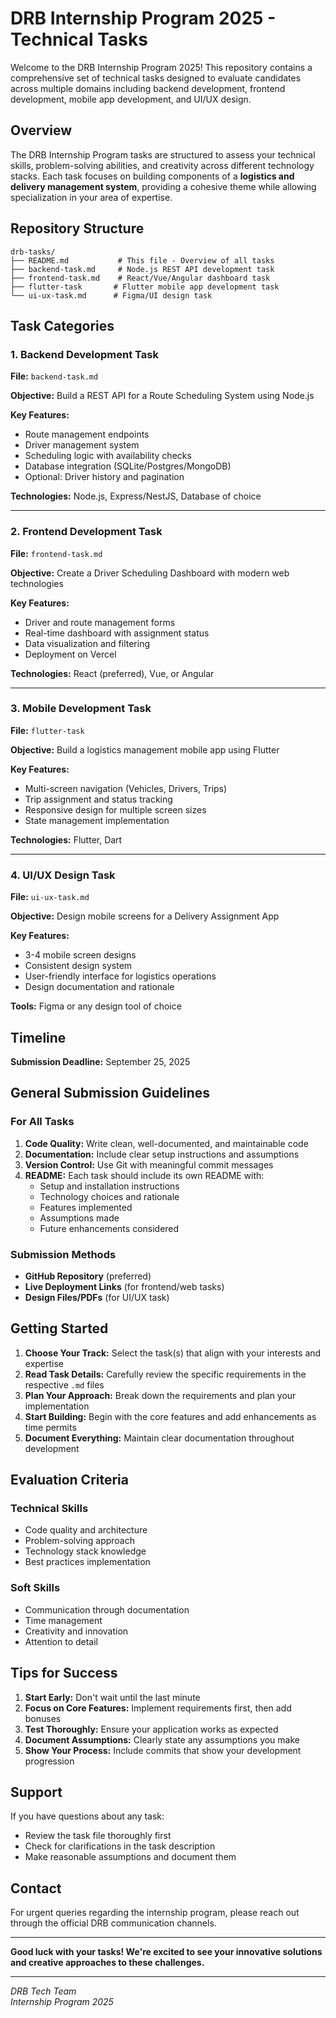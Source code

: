 # DRB Internship Program 2025 - Technical Tasks

Welcome to the DRB Internship Program 2025! This repository contains a comprehensive set of technical tasks designed to evaluate candidates across multiple domains including backend development, frontend development, mobile app development, and UI/UX design.

## Overview

The DRB Internship Program tasks are structured to assess your technical skills, problem-solving abilities, and creativity across different technology stacks. Each task focuses on building components of a **logistics and delivery management system**, providing a cohesive theme while allowing specialization in your area of expertise.

## Repository Structure

```text
drb-tasks/
├── README.md           # This file - Overview of all tasks
├── backend-task.md     # Node.js REST API development task
├── frontend-task.md    # React/Vue/Angular dashboard task
├── flutter-task       # Flutter mobile app development task
└── ui-ux-task.md      # Figma/UI design task
```

## Task Categories

### 1. Backend Development Task

**File:** `backend-task.md`

**Objective:** Build a REST API for a Route Scheduling System using Node.js

**Key Features:**

- Route management endpoints
- Driver management system
- Scheduling logic with availability checks
- Database integration (SQLite/Postgres/MongoDB)
- Optional: Driver history and pagination

**Technologies:** Node.js, Express/NestJS, Database of choice

---

### 2. Frontend Development Task

**File:** `frontend-task.md`

**Objective:** Create a Driver Scheduling Dashboard with modern web technologies

**Key Features:**

- Driver and route management forms
- Real-time dashboard with assignment status
- Data visualization and filtering
- Deployment on Vercel

**Technologies:** React (preferred), Vue, or Angular

---

### 3. Mobile Development Task

**File:** `flutter-task`

**Objective:** Build a logistics management mobile app using Flutter

**Key Features:**

- Multi-screen navigation (Vehicles, Drivers, Trips)
- Trip assignment and status tracking
- Responsive design for multiple screen sizes
- State management implementation

**Technologies:** Flutter, Dart

---

### 4. UI/UX Design Task

**File:** `ui-ux-task.md`

**Objective:** Design mobile screens for a Delivery Assignment App

**Key Features:**

- 3-4 mobile screen designs
- Consistent design system
- User-friendly interface for logistics operations
- Design documentation and rationale

**Tools:** Figma or any design tool of choice

## Timeline

**Submission Deadline:** September 25, 2025

## General Submission Guidelines

### For All Tasks

1. **Code Quality:** Write clean, well-documented, and maintainable code
2. **Documentation:** Include clear setup instructions and assumptions
3. **Version Control:** Use Git with meaningful commit messages
4. **README:** Each task should include its own README with:
   - Setup and installation instructions
   - Technology choices and rationale
   - Features implemented
   - Assumptions made
   - Future enhancements considered

### Submission Methods

- **GitHub Repository** (preferred)
- **Live Deployment Links** (for frontend/web tasks)
- **Design Files/PDFs** (for UI/UX task)

## Getting Started

1. **Choose Your Track:** Select the task(s) that align with your interests and expertise
2. **Read Task Details:** Carefully review the specific requirements in the respective `.md` files
3. **Plan Your Approach:** Break down the requirements and plan your implementation
4. **Start Building:** Begin with the core features and add enhancements as time permits
5. **Document Everything:** Maintain clear documentation throughout development

## Evaluation Criteria

### Technical Skills

- Code quality and architecture
- Problem-solving approach
- Technology stack knowledge
- Best practices implementation

### Soft Skills

- Communication through documentation
- Time management
- Creativity and innovation
- Attention to detail

## Tips for Success

1. **Start Early:** Don't wait until the last minute
2. **Focus on Core Features:** Implement requirements first, then add bonuses
3. **Test Thoroughly:** Ensure your application works as expected
4. **Document Assumptions:** Clearly state any assumptions you make
5. **Show Your Process:** Include commits that show your development progression

## Support

If you have questions about any task:

- Review the task file thoroughly first
- Check for clarifications in the task description
- Make reasonable assumptions and document them

## Contact

For urgent queries regarding the internship program, please reach out through the official DRB communication channels.

---

**Good luck with your tasks! We're excited to see your innovative solutions and creative approaches to these challenges.**

---

*DRB Tech Team*  
*Internship Program 2025*
